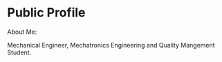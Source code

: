 # Public Profile

About Me:

Mechanical Engineer, Mechatronics Engineering and Quality Mangement Student.
